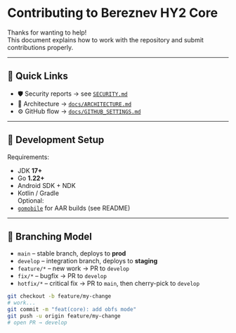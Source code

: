 # Contributing to Bereznev HY2 Core

Thanks for wanting to help!  
This document explains how to work with the repository and submit contributions properly.

---

## 🔗 Quick Links
- 🛡️ Security reports → see [`SECURITY.md`](../SECURITY.md)
- 🧭 Architecture → [`docs/ARCHITECTURE.md`](../docs/ARCHITECTURE.md)
- ⚙️ GitHub flow → [`docs/GITHUB_SETTINGS.md`](../docs/GITHUB_SETTINGS.md)

---

## 🧰 Development Setup
Requirements:
- JDK **17+**
- Go **1.22+**
- Android SDK + NDK
- Kotlin / Gradle  
Optional:
- [`gomobile`](https://pkg.go.dev/golang.org/x/mobile/cmd/gomobile) for AAR builds (see README)

---

## 🌿 Branching Model
- `main` – stable branch, deploys to **prod**
- `develop` – integration branch, deploys to **staging**
- `feature/*` – new work → PR to `develop`
- `fix/*` – bugfix → PR to `develop`
- `hotfix/*` – critical fix → PR to `main`, then cherry-pick to `develop`

```bash
git checkout -b feature/my-change
# work...
git commit -m "feat(core): add obfs mode"
git push -u origin feature/my-change
# open PR → develop
```